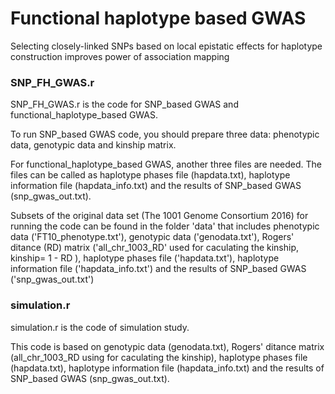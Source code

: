 # Functional haplotype based GWAS
Selecting closely-linked SNPs based on local epistatic effects for haplotype construction improves power of association mapping

### SNP_FH_GWAS.r
SNP_FH_GWAS.r is the code for SNP_based GWAS and functional_haplotype_based GWAS.

To run SNP_based GWAS code, you should prepare three data: phenotypic data, genotypic data and kinship matrix. 

For functional_haplotype_based GWAS, another three files are needed. The files can be called as haplotype phases file (hapdata.txt), haplotype information file (hapdata_info.txt) and the results of SNP_based GWAS (snp_gwas_out.txt).
 
Subsets of the original data set (The 1001 Genome Consortium 2016) for running the code can be found in the folder 'data' that includes phenotypic data ('FT10_phenotype.txt'), genotypic data ('genodata.txt'), Rogers' ditance (RD) matrix  ('all_chr_1003_RD' used for caculating the kinship, kinship= 1 - RD  ), haplotype phases file ('hapdata.txt'), haplotype information file ('hapdata_info.txt') and the results of SNP_based GWAS ('snp_gwas_out.txt') 


### simulation.r
simulation.r is the code of simulation study.

This code is based on genotypic data (genodata.txt), Rogers' ditance matrix  (all_chr_1003_RD using for caculating the kinship), haplotype phases file (hapdata.txt), haplotype information file (hapdata_info.txt) and the results of SNP_based GWAS (snp_gwas_out.txt).


